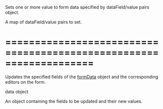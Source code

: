 <!--**
/*-------------------------------------------
    Auto-generated file. Do not modify.
-------------------------------------------

**-->
<!--d-->
Sets one or more value to form data specified by dataField/value pairs object.
<!--/d-->
<!--p1d-->A map of dataField/value pairs to set.<!--/p1d-->
===================================================================
===================================================================

<!--shortDescription-->
Updates the specified fields of the [formData](/Documentation/ApiReference/UI_Widgets/dxForm/Configuration/#formData) object and the corresponding editors on the form.
<!--/shortDescription-->

<!--paramName1-->data<!--/paramName1-->
<!--paramType1-->object<!--/paramType1-->
<!--paramDescription1-->
An object containing the fields to be updated and their new values.
<!--/paramDescription1-->

<!--fullDescription-->

<!--/fullDescription-->